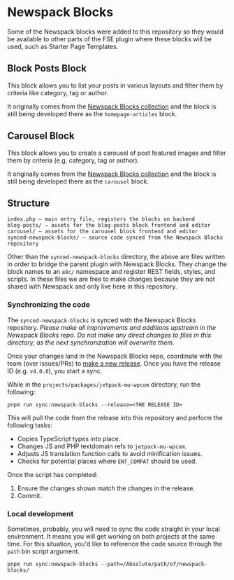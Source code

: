 # Newspack Blocks

Some of the Newspack blocks were added to this repository so they would be available to other parts of the FSE plugin where these blocks will be used, such as Starter Page Templates.

## Block Posts Block

This block allows you to list your posts in various layouts and filter them by criteria like category, tag or author.

It originally comes from the [Newspack Blocks collection](https://github.com/automattic/newspack-blocks) and the block is still being developed there as the `homepage-articles` block.

## Carousel Block

This block allows you to create a carousel of post featured images and filter them by criteria (e.g. category, tag or author).

It originally comes from the [Newspack Blocks collection](https://github.com/automattic/newspack-blocks) and the block is still being developed there as the `carousel` block.

## Structure

```
index.php — main entry file, registers the blocks on backend
blog-posts/ — assets for the blog-posts block frontend and editor
carousel/ — assets for the carousel block frontend and editor
synced-newspack-blocks/ — source code synced from the Newspack Blocks repository
```

Other than the `synced-newspack-blocks` directory, the above are files written in order to bridge the parent plugin with Newspack Blocks. They change the block names to an `a8c/` namespace and register REST fields, styles, and scripts. In these files we are free to make changes because they are not shared with Newspack and only live here in this repository.


### Synchronizing the code

The `synced-newspack-blocks` is synced with the Newspack Blocks repository. *Please make all improvements and additions upstream in the Newspack Blocks repo. Do not make any direct changes to files in this directory, as the next synchronization will overwrite them.*

Once your changes land in the Newspack Blocks repo, coordinate with the team (over issues/PRs) to [make a new release](https://github.com/Automattic/newspack-blocks/releases). Once you have the release ID (e.g. `v4.0.0`), you start a sync.

While in the `projects/packages/jetpack-mu-wpcom` directory, run the following:

```
pnpm run sync:newspack-blocks --release=<THE RELEASE ID>
```

This will pull the code from the release into this repository and perform the following tasks:
* Copies TypeScript types into place.
* Changes JS and PHP textdomain refs to `jetpack-mu-wpcom`.
* Adjusts JS translation function calls to avoid minification issues.
* Checks for potential places where `ENT_COMPAT` should be used.

Once the script has completed:
1. Ensure the changes shown match the changes in the release.
2. Commit.

### Local development

Sometimes, probably, you will need to sync the code straight in your local environment. It means you will get working on both projects at the same time. For this situation, you'd like to reference the code source through the `path` bin script argument.

```
pnpm run sync:newspack-blocks --path=/Absolute/path/of/newspack-blocks/
```
